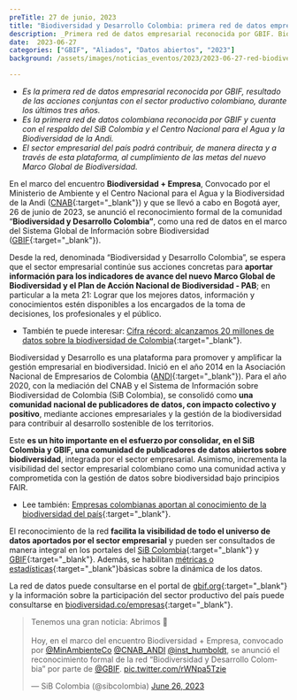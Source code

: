 ```yaml
---
preTitle: 27 de junio, 2023
title: "Biodiversidad y Desarrollo Colombia: primera red de datos empresarial en GBIF"
description: _Primera red de datos empresarial reconocida por GBIF. Biodiversidad y desarrollo Colombia es el resultado de las acciones conjuntas con el sector productivo colombiano durante los últimos tres años._
date:  2023-06-27
categories: ["GBIF", "Aliados", "Datos abiertos", "2023"]
background: /assets/images/noticias_eventos/2023/2023-06-27-red-biodiversidad-desarrollo-colombia-gbif.jpg

---
```


* _Es la primera red de datos empresarial reconocida por GBIF, resultado de las acciones conjuntas con el sector productivo colombiano, durante los últimos tres años._
* _Es la primera red de datos colombiana reconocida por GBIF y cuenta con el respaldo del SiB Colombia y el Centro Nacional para el Agua y la Biodiversidad de la Andi._
* _El sector empresarial del país podrá contribuir, de manera directa y a través de esta plataforma, al cumplimiento de las metas del nuevo Marco Global de Biodiversidad._

En el marco del encuentro **Biodiversidad + Empresa**, Convocado por el Ministerio de Ambiente y el Centro Nacional para el Agua y la Biodiversidad de la Andi ([CNAB](https://www.andi.com.co/Home/Pagina/21-centro-nacional-del-agua-y-la-biodiversidad){:target="_blank"}) y que se llevó a cabo en Bogotá ayer, 26 de junio de 2023, se anunció el reconocimiento formal de la comunidad “**Biodiversidad y Desarrollo Colombia”**, como una red de datos en el marco del Sistema Global de Información sobre Biodiversidad ([GBIF](https://www.gbif.org/es/occurrence/search?advanced=1&network_key=2ee1bff7-0b34-4fa3-9433-feaa7c6ee08b){:target="_blank"}).

Desde la red, denominada “Biodiversidad y Desarrollo Colombia”, se espera que el sector empresarial continúe sus acciones concretas para **aportar información para los indicadores de avance del nuevo Marco Global de Biodiversidad y el Plan de Acción Nacional de Biodiversidad - PAB**; en particular a la meta 21: Lograr que los mejores datos, información y conocimientos estén disponibles a los encargados de la toma de decisiones, los profesionales y el público.

* También te puede interesar: [Cifra récord: alcanzamos 20 millones de datos sobre la biodiversidad de Colombia](https://biodiversidad.co/post/2023/record-datos-biodiversidad-colombia/){:target="_blank"}.

Biodiversidad y Desarrollo es una plataforma para promover y amplificar la gestión empresarial en biodiversidad. Inició en el año 2014 en la Asociación Nacional de Empresarios de Colombia ([ANDI](https://www.andi.com.co/Home/){:target="_blank"}). Para el año 2020, con la mediación del CNAB y el Sistema de Información sobre Biodiversidad de Colombia (SiB Colombia), se consolidó como **una comunidad nacional de publicadores de datos, con impacto colectivo y positivo**, mediante acciones empresariales y la gestión de la biodiversidad para contribuir al desarrollo sostenible de los territorios.

Este **es un hito importante en el esfuerzo por consolidar, en el SiB Colombia y GBIF, una comunidad de publicadores de datos abiertos sobre biodiversidad**, integrada por el sector empresarial. Asimismo, incrementa la visibilidad del sector empresarial colombiano como una comunidad activa y comprometida con la gestión de datos sobre biodiversidad bajo principios FAIR.

* Lee también: [Empresas colombianas aportan al conocimiento de la biodiversidad del país](https://biodiversidad.co/post/2022/empresas-colombianas-aportan-conocimiento-biodiversidad/){:target="_blank"}.

El reconocimiento de la red **facilita la visibilidad de todo el universo de datos aportados por el sector empresarial** y pueden ser consultados de manera integral en los portales del [SiB Colombia](https://biodiversidad.co/data/?networkKey=2ee1bff7-0b34-4fa3-9433-feaa7c6ee08b){:target="_blank"} y [GBIF](https://www.gbif.org/es/occurrence/search?advanced=1&network_key=2ee1bff7-0b34-4fa3-9433-feaa7c6ee08b){:target="_blank"}. Además, se habilitan [métricas o estadísticas](https://www.gbif.org/es/network/2ee1bff7-0b34-4fa3-9433-feaa7c6ee08b/metrics){:target="_blank"}básicas sobre la dinámica de los datos.

La red de datos puede consultarse en el portal de [gbif.org](https://www.gbif.org/es/network/2ee1bff7-0b34-4fa3-9433-feaa7c6ee08b){:target="_blank"} y la información sobre la participación del sector productivo del país puede consultarse en [biodiversidad.co/empresas](http://biodiversidad.co/empresas){:target="_blank"}. 


<blockquote class="twitter-tweet"><p lang="es" dir="ltr">Tenemos una gran noticia: Abrimos 🧵<br><br>Hoy, en el marco del encuentro Biodiversidad + Empresa, convocado por <a href="https://twitter.com/MinAmbienteCo?ref_src=twsrc%5Etfw">@MinAmbienteCo</a> <a href="https://twitter.com/CNAB_ANDI?ref_src=twsrc%5Etfw">@CNAB_ANDI</a> <a href="https://twitter.com/inst_humboldt?ref_src=twsrc%5Etfw">@inst_humboldt</a>, se anunció el reconocimiento formal de la red “Biodiversidad y Desarrollo Colombia” por parte de <a href="https://twitter.com/GBIF?ref_src=twsrc%5Etfw">@GBIF</a>. <a href="https://t.co/rWNpa5Tzie">pic.twitter.com/rWNpa5Tzie</a></p>&mdash; SiB Colombia (@sibcolombia) <a href="https://twitter.com/sibcolombia/status/1673451176740749312?ref_src=twsrc%5Etfw">June 26, 2023</a></blockquote> <script async src="https://platform.twitter.com/widgets.js" charset="utf-8"></script>
